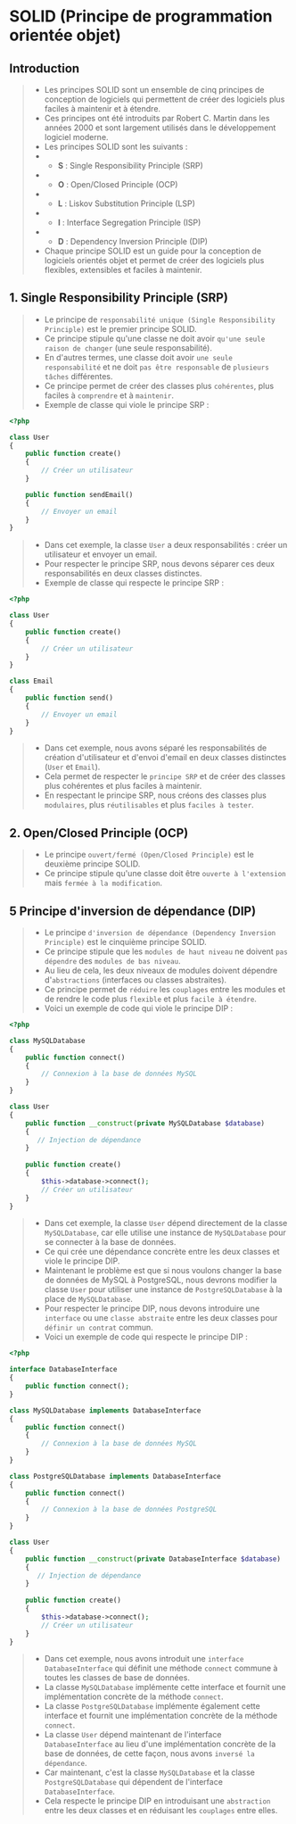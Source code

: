 # SOLID (Principe de programmation orientée objet)

## Introduction
> - Les principes SOLID sont un ensemble de cinq principes de conception de logiciels qui permettent de créer des logiciels plus faciles à maintenir et à étendre.
> - Ces principes ont été introduits par Robert C. Martin dans les années 2000 et sont largement utilisés dans le développement logiciel moderne.
> - Les principes SOLID sont les suivants :
> - - **S** : Single Responsibility Principle (SRP)
> - - **O** : Open/Closed Principle (OCP)
> - - **L** : Liskov Substitution Principle (LSP)
> - - **I** : Interface Segregation Principle (ISP)
> - - **D** : Dependency Inversion Principle (DIP)
> - Chaque principe SOLID est un guide pour la conception de logiciels orientés objet et permet de créer des logiciels plus flexibles, extensibles et faciles à maintenir.

## 1. Single Responsibility Principle (SRP)
> - Le principe de `responsabilité unique (Single Responsibility Principle)` est le premier principe SOLID.
> - Ce principe stipule qu'une classe ne doit avoir `qu'une seule raison de changer` (une seule responsabilité).
> - En d'autres termes, une classe doit avoir `une seule responsabilité` et ne doit `pas être responsable` de `plusieurs tâches` différentes.
> - Ce principe permet de créer des classes plus `cohérentes`, plus faciles à `comprendre` et à `maintenir`.
> - Exemple de classe qui viole le principe SRP :
```php
<?php

class User
{
    public function create()
    {
        // Créer un utilisateur
    }

    public function sendEmail()
    {
        // Envoyer un email
    }
}
```
> - Dans cet exemple, la classe `User` a deux responsabilités : créer un utilisateur et envoyer un email.
> - Pour respecter le principe SRP, nous devons séparer ces deux responsabilités en deux classes distinctes.
> - Exemple de classe qui respecte le principe SRP :
```php
<?php

class User
{
    public function create()
    {
        // Créer un utilisateur
    }
}

class Email
{
    public function send()
    {
        // Envoyer un email
    }
}
```
> - Dans cet exemple, nous avons séparé les responsabilités de création d'utilisateur et d'envoi d'email en deux classes distinctes (`User` et `Email`).
> - Cela permet de respecter le `principe SRP` et de créer des classes plus cohérentes et plus faciles à maintenir.
> - En respectant le principe SRP, nous créons des classes plus `modulaires`, plus `réutilisables` et plus `faciles à tester`.

## 2. Open/Closed Principle (OCP)
> - Le principe `ouvert/fermé (Open/Closed Principle)` est le deuxième principe SOLID.
> - Ce principe stipule qu'une classe doit être `ouverte à l'extension` mais `fermée à la modification`.





## 5 Principe d'inversion de dépendance (DIP)
> - Le principe `d'inversion de dépendance (Dependency Inversion Principle)` est le cinquième principe SOLID.
> - Ce principe stipule que les `modules de haut niveau` ne doivent `pas dépendre` des `modules de bas niveau`.
> - Au lieu de cela, les deux niveaux de modules doivent dépendre d'`abstractions` (interfaces ou classes abstraites).
> - Ce principe permet de `réduire` les `couplages` entre les modules et de rendre le code plus `flexible` et plus `facile à étendre`.
> - Voici un exemple de code qui viole le principe DIP :
```php
<?php

class MySQLDatabase
{
    public function connect()
    {
        // Connexion à la base de données MySQL
    }
}

class User
{
    public function __construct(private MySQLDatabase $database)
    {
       // Injection de dépendance
    }
    
    public function create()
    {
        $this->database->connect();
        // Créer un utilisateur
    }
}
```
> - Dans cet exemple, la classe `User` dépend directement de la classe `MySQLDatabase`, car elle utilise une instance de `MySQLDatabase` pour se connecter à la base de données.
> - Ce qui crée une dépendance concrète entre les deux classes et viole le principe DIP.
> - Maintenant le problème est que si nous voulons changer la base de données de MySQL à PostgreSQL, nous devrons modifier la classe `User` pour utiliser une instance de `PostgreSQLDatabase` à la place de `MySQLDatabase`.
> - Pour respecter le principe DIP, nous devons introduire une `interface` ou une `classe abstraite` entre les deux classes pour `définir un contrat` commun.
> - Voici un exemple de code qui respecte le principe DIP :
```php
<?php

interface DatabaseInterface
{
    public function connect();
}

class MySQLDatabase implements DatabaseInterface
{
    public function connect()
    {
        // Connexion à la base de données MySQL
    }
}

class PostgreSQLDatabase implements DatabaseInterface
{
    public function connect()
    {
        // Connexion à la base de données PostgreSQL
    }
}

class User
{
    public function __construct(private DatabaseInterface $database)
    {
       // Injection de dépendance
    }
    
    public function create()
    {
        $this->database->connect();
        // Créer un utilisateur
    }
}
```
> - Dans cet exemple, nous avons introduit une `interface` `DatabaseInterface` qui définit une méthode `connect` commune à toutes les classes de base de données.
> - La classe `MySQLDatabase` implémente cette interface et fournit une implémentation concrète de la méthode `connect`.
> - La classe `PostgreSQLDatabase` implémente également cette interface et fournit une implémentation concrète de la méthode `connect`.
> - La classe `User` dépend maintenant de l'interface `DatabaseInterface` au lieu d'une implémentation concrète de la base de données, de cette façon, nous avons `inversé la dépendance`.
> - Car maintenant, c'est la classe `MySQLDatabase` et la classe `PostgreSQLDatabase` qui dépendent de l'interface `DatabaseInterface`.
> - Cela respecte le principe DIP en introduisant une `abstraction` entre les deux classes et en réduisant les `couplages` entre elles.
